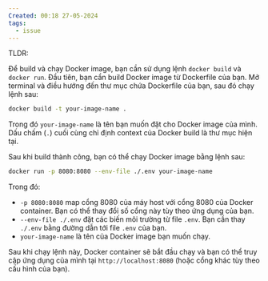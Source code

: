 ```yaml
---
Created: 00:18 27-05-2024
tags:
  - issue
---
```


TLDR: 

Để build và chạy Docker image, bạn cần sử dụng lệnh `docker build` và `docker run`. Đầu tiên, bạn cần build Docker image từ Dockerfile của bạn. Mở terminal và điều hướng đến thư mục chứa Dockerfile của bạn, sau đó chạy lệnh sau:

```bash
docker build -t your-image-name .
```

Trong đó `your-image-name` là tên bạn muốn đặt cho Docker image của mình. Dấu chấm (`.`) cuối cùng chỉ định context của Docker build là thư mục hiện tại.

Sau khi build thành công, bạn có thể chạy Docker image bằng lệnh sau:

```bash
docker run -p 8080:8080 --env-file ./.env your-image-name
```

Trong đó:

- `-p 8080:8080` map cổng 8080 của máy host với cổng 8080 của Docker container. Bạn có thể thay đổi số cổng này tùy theo ứng dụng của bạn.
- `--env-file ./.env` đặt các biến môi trường từ file `.env`. Bạn cần thay `./.env` bằng đường dẫn tới file `.env` của bạn.
- `your-image-name` là tên của Docker image bạn muốn chạy.

Sau khi chạy lệnh này, Docker container sẽ bắt đầu chạy và bạn có thể truy cập ứng dụng của mình tại `http://localhost:8080` (hoặc cổng khác tùy theo cấu hình của bạn).